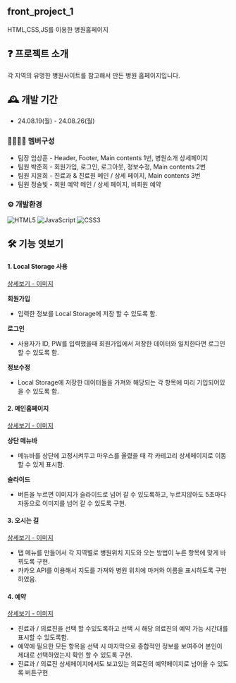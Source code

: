 ## front_project_1
HTML,CSS,JS를 이용한 병원홈페이지 

## ❓ 프로젝트 소개
각 지역의 유명한 병원사이트를 참고해서 만든 병원 홈페이지입니다.

##  🕰 개발 기간
- 24.08.19(월) - 24.08.26(월) 

### 👩‍👩‍👧‍👧 멤버구성

- 팀장 엄상훈 - Header, Footer, Main contents 1번, 병원소개 상세페이지
- 팀원 박준희 - 회원가입, 로그인, 로그아웃, 정보수정, Main contents 2번
- 팀원 지윤희 - 진료과 & 진료원 메인 / 상세 페이지, Main contents 3번
- 팀원 정슬빛 - 회원 예약 메인 / 상세 페이지, 비회원 예약


### ⚙ 개발환경
![HTML5](https://img.shields.io/badge/html5-%23E34F26.svg?style=for-the-badge&logo=html5&logoColor=white)
![JavaScript](https://img.shields.io/badge/javascript-%23323330.svg?style=for-the-badge&logo=javascript&logoColor=%23F7DF1E)
	![CSS3](https://img.shields.io/badge/css3-%231572B6.svg?style=for-the-badge&logo=css3&logoColor=white)

## 🛠 기능 엿보기   
#### 1. **Local Storage 사용**

[상세보기 - 이미지](https://github.com/dtkd19/front_project_1/wiki/image1)

  **회원가입**
- 입력한 정보를 Local Storage에 저장 할 수 있도록 함.
  
 **로그인** 
- 사용자가 ID, PW를 입력했을때 회원가입에서 저장한 데이터와 일치한다면 로그인 할 수 있도록 함.

**정보수정**
- Local Storage에 저장한 데이터들을 가져와 해당되는 각 항목에 미리 기입되어있을 수 있도록 함.

#### 2.  **메인홈페이지** 
[상세보기 - 이미지](https://github.com/dtkd19/front_project_1/wiki/image2)

**상단 메뉴바**

- 메뉴바를 상단에 고정시켜두고 마우스를 올렸을 때 각 카테고리 상세페이지로 이동 할 수 있게 표시함.

 **슬라이드**

- 버튼을 누르면 이미지가 슬라이드로 넘어 갈 수 있도록하고, 누르지않아도 5초마다 자동으로 이미지를 넘어 갈 수 있도록 구현.


#### 3.  **오시는 길**

[상세보기 - 이미지](https://github.com/dtkd19/front_project_1/wiki/image3)

- 탭 메뉴를 만들어서 각 지역별로 병원위치 지도와 오는 방법이 누른 항목에 맞게 바뀌도록 구현.
- 카카오 API를 이용해서 지도를 가져와 병원 위치에 마커와 이름을 표시하도록 구현하였음.

#### 4. **예약**

[상세보기 - 이미지](https://github.com/dtkd19/front_project_1/wiki/image4)

- 진료과 / 의료진을 선택 할 수있도록하고 선택 시 해당 의료진의 예약 가능 시간대를 표시할 수 있도록함.
- 예약에 필요한 모든 항목을 선택 시 마지막으로 종합적인 정보를 보여주어 본인이 제대로 선택하였는지 확인 할 수 있도록 구현.
- 진료과 / 의료진 상세페이지에서도 보고있는 의료진의 예약페이지로 넘어올 수 있도록 버튼구현
   
